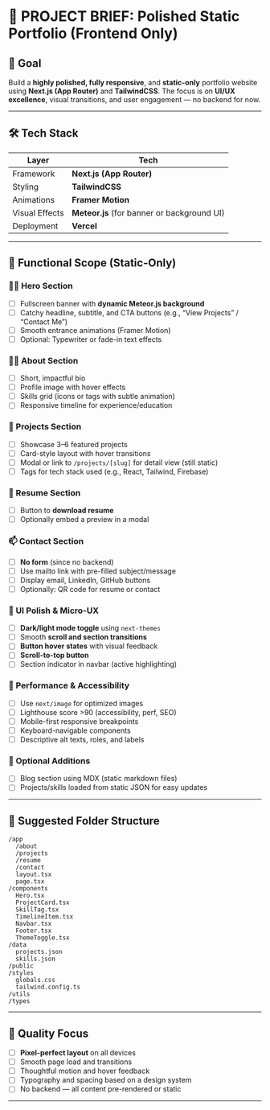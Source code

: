 
# 📌 PROJECT BRIEF: Polished Static Portfolio (Frontend Only)

## 🧠 Goal
Build a **highly polished, fully responsive**, and **static-only** portfolio website using **Next.js (App Router)** and **TailwindCSS**. The focus is on **UI/UX excellence**, visual transitions, and user engagement — no backend for now.

---

## 🛠️ Tech Stack

| Layer         | Tech                    |
|---------------|-------------------------|
| Framework     | **Next.js (App Router)**|
| Styling       | **TailwindCSS**         |
| Animations    | **Framer Motion**       |
| Visual Effects| **Meteor.js** (for banner or background UI) |
| Deployment    | **Vercel**              |

---

## 🔧 Functional Scope (Static-Only)

### 🧑‍🚀 Hero Section
- [ ] Fullscreen banner with **dynamic Meteor.js background**
- [ ] Catchy headline, subtitle, and CTA buttons (e.g., “View Projects” / “Contact Me”)
- [ ] Smooth entrance animations (Framer Motion)
- [ ] Optional: Typewriter or fade-in text effects

### 👨‍💼 About Section
- [ ] Short, impactful bio
- [ ] Profile image with hover effects
- [ ] Skills grid (icons or tags with subtle animation)
- [ ] Responsive timeline for experience/education

### 🧩 Projects Section
- [ ] Showcase 3–6 featured projects
- [ ] Card-style layout with hover transitions
- [ ] Modal or link to `/projects/[slug]` for detail view (still static)
- [ ] Tags for tech stack used (e.g., React, Tailwind, Firebase)

### 📄 Resume Section
- [ ] Button to **download resume**
- [ ] Optionally embed a preview in a modal

### 📫 Contact Section
- [ ] **No form** (since no backend)
- [ ] Use mailto link with pre-filled subject/message
- [ ] Display email, LinkedIn, GitHub buttons
- [ ] Optionally: QR code for resume or contact

### 🔘 UI Polish & Micro-UX
- [ ] **Dark/light mode toggle** using `next-themes`
- [ ] Smooth **scroll and section transitions**
- [ ] **Button hover states** with visual feedback
- [ ] **Scroll-to-top button**
- [ ] Section indicator in navbar (active highlighting)

### 🚀 Performance & Accessibility
- [ ] Use `next/image` for optimized images
- [ ] Lighthouse score >90 (accessibility, perf, SEO)
- [ ] Mobile-first responsive breakpoints
- [ ] Keyboard-navigable components
- [ ] Descriptive alt texts, roles, and labels

### 📘 Optional Additions
- [ ] Blog section using MDX (static markdown files)
- [ ] Projects/skills loaded from static JSON for easy updates

---

## 📁 Suggested Folder Structure

```
/app
  /about
  /projects
  /resume
  /contact
  layout.tsx
  page.tsx
/components
  Hero.tsx
  ProjectCard.tsx
  SkillTag.tsx
  TimelineItem.tsx
  Navbar.tsx
  Footer.tsx
  ThemeToggle.tsx
/data
  projects.json
  skills.json
/public
/styles
  globals.css
  tailwind.config.ts
/utils
/types
```

---

## 🧪 Quality Focus

- [ ] **Pixel-perfect layout** on all devices
- [ ] Smooth page load and transitions
- [ ] Thoughtful motion and hover feedback
- [ ] Typography and spacing based on a design system
- [ ] No backend — all content pre-rendered or static

---
